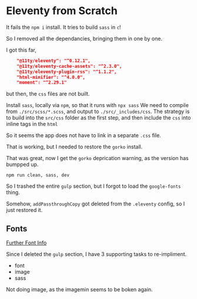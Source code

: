 # Eleventy from Scratch

It fails the `npm i` install.
It tries to build `sass` in `c`!

So I removed all the dependancies, bringing them in one by one.

I got this far,

```json
    "@11ty/eleventy": "^0.12.1",
    "@11ty/eleventy-cache-assets": "^2.3.0",
    "@11ty/eleventy-plugin-rss": "^1.1.2",
    "html-minifier": "^4.0.0",
    "moment": "^2.29.1"
```

but then, the `css` files are not built.

Install `sass`, locally via `npm`, so that it runs with `npx sass`
We need to compile from `./src/scss/*.scss`, and output to `./src/_includes/css`.
The strategy is to build into the `src/css` folder as the first step,
and then include the `css` into inline tags in the `html`

So it seems the app does not have to link in a separate `.css` file.

That is working, but I needed to restore the `gorko` install.

That was great, now I get the `gorko` deprication warning, as the version has bumpped up.

`npm run clean, sass, dev`

So I trashed the entire `gulp` section, but I forgot to load the `google-fonts` thing.

Somehow, `addPassthroughCopy` got deleted from the `.eleventy` config, so I just restored it.

## Fonts

[Further Font Info](https://developers.google.com/fonts/docs/css2)

Since I deleted the `gulp` section, I have 3 supporting tasks to re-impliment.

- font
- image
- sass

Not doing image, as the imagemin seems to be boken again.
